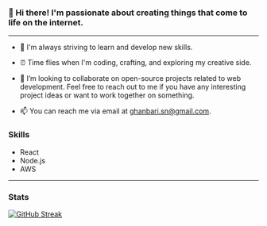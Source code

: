 ### 👋 Hi there! I'm passionate about creating things that come to life on the internet.
---
- 🌱 I'm always striving to learn and develop new skills.

- ⏰ Time flies when I'm coding, crafting, and exploring my creative side.

- 👯 I’m looking to collaborate on open-source projects related to web development. Feel free to reach out to me if you have any interesting project ideas or want to work together on something.

- 📫 You can reach me via email at ghanbari.sn@gmail.com.

### Skills

- React
- Node.js
- AWS
---
### Stats

[![GitHub Streak](https://streak-stats.demolab.com/?user=artsyl3)](https://git.io/streak-stats)


<!--
**artsyl3/artsyl3** is a ✨ _special_ ✨ repository because its `README.md` (this file) appears on your GitHub profile.

Here are some ideas to get you started:

- 🔎 Learning Typescript and intermediate React with Frontend Masters

- 🔭 I’m currently working on several React projects, including a movie search app and a weather app. I'm excited to continue honing my skills and exploring new      technologies in the future.

- 🌱 I'm currently learning new technologies and improving my skills in web development, specifically focusing on React.js and Node.js. I am also interested in exploring more about UI/UX design and data science.

- 👯 I’m looking to collaborate on open-source projects related to web development or data science. Feel free to reach out to me if you have any interesting project ideas or want to work together on something.

- 💬 Ask me about anything related to programming, web development, and data science. I am always happy to share my knowledge and help others in their learning journey.

- 📫 You can reach me via email at ghanbari.sn@gmail.com.

- 😄 My Pronouns are he/him. 

- ⚡ I have traveled to over 10 countries and hope to visit many more in the future!
---

### Skills

HTML
CSS
JavaScript
React
Redux
Node.js
AWS
---
###Stats

[![GitHub Streak](https://streak-stats.demolab.com/?artsyl3)](https://git.io/streak-stats)




-->


